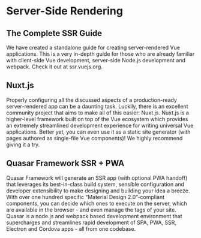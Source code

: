 # Server-Side Rendering

## The Complete SSR Guide

We have created a standalone guide for creating server-rendered Vue applications. This is a very in-depth guide for those who are already familiar with client-side Vue development, server-side Node.js development and webpack. Check it out at ssr.vuejs.org.

## Nuxt.js

Properly configuring all the discussed aspects of a production-ready server-rendered app can be a daunting task. Luckily, there is an excellent community project that aims to make all of this easier: Nuxt.js. Nuxt.js is a higher-level framework built on top of the Vue ecosystem which provides an extremely streamlined development experience for writing universal Vue applications. Better yet, you can even use it as a static site generator (with pages authored as single-file Vue components)! We highly recommend giving it a try.

## Quasar Framework SSR + PWA

Quasar Framework will generate an SSR app (with optional PWA handoff) that leverages its best-in-class build system, sensible configuration and developer extensibility to make designing and building your idea a breeze. With over one hundred specific “Material Design 2.0”-compliant components, you can decide which ones to execute on the server, which are available in the browser - and even manage the <meta> tags of your site. Quasar is a node.js and webpack based development environment that supercharges and streamlines rapid development of SPA, PWA, SSR, Electron and Cordova apps - all from one codebase.

